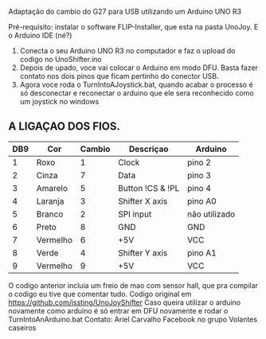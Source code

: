Adaptação do cambio do G27 para USB utilizando um Arduino UNO R3

Pré-requisito: instalar o software FLIP-Installer, que esta na pasta UnoJoy. E o Arduino IDE (né?)
1. Conecta o seu Arduino UNO R3 no computador e faz o upload do codigo no UnoShifter.ino
2. Depois de upado, voce vai colocar o Arduino em modo DFU. Basta fazer contato nos dois pinos que ficam pertinho do conector USB.
3. Agora voce roda o TurnIntoAJoystick.bat, quando acabar o processo é só desconectar e reconectar o arduino que ele sera reconhecido como um joystick no windows

A LIGAÇAO DOS FIOS.
--------------------


|DB9 | Cor        |Cambio  |Descriçao            |Arduino      |
|----|------------|--------|---------------------|-------------|
|  1 | Roxo       | 1      | Clock               |pino 2       |
|  2 | Cinza      | 7      | Data                |pino 3       |
|  3 | Amarelo    | 5      | Button !CS & !PL    |pino 4       |
|  4 | Laranja    | 3      | Shifter X axis      |pino A0      |
|  5 | Branco     | 2      | SPI input           |não utilizado|
|  6 | Preto      | 8      | GND                 |GND          |
|  7 | Vermelho   | 6      | +5V                 |VCC          |
|  8 | Verde      | 4      | Shifter Y axis      |pino A1      |
|  9 | Vermelho   | 9      | +5V                 |VCC          |



O codigo anterior incluia um freio de mao com sensor hall, que pra compilar o codigo eu tive que comentar tudo.
Codigo original em https://github.com/jssting/UnoJoyShifter
Caso queira utilizar o arduino novamente como arduino é só entrar em DFU novamente e rodar o TurnIntoAnArduino.bat
Contato: Ariel Carvalho Facebook no grupo Volantes caseiros

